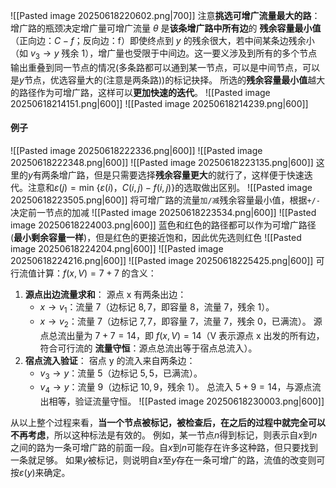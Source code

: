 ![[Pasted image 20250618220602.png|700]]
注意**挑选可增广流量最大的路**：增广路的瓶颈决定增广量可增广流量 $\theta$ 是**该条增广路中所有边**的 **残余容量最小值**（正向边：$C-f$；反向边：f）即使终点到 $y$ 的残余很大，若中间某条边残余小（如 $v_3\to y$ 残余 1），增广量也受限于中间边。这一要义涉及到所有的多个节点输出重叠到同一节点的情况(多条路都可以通到某一节点，可以是中间节点，可以是$y$节点，优选容量大的(注意是两条路))的标记抉择。
所选的**残余容量最小值**越大的路径作为可增广路，这样可以**更加快速的迭代**。
![[Pasted image 20250618214151.png|600]]
![[Pasted image 20250618214239.png|600]]

#### 例子
![[Pasted image 20250618222336.png|600]]
![[Pasted image 20250618222348.png|600]]
![[Pasted image 20250618223135.png|600]]
这里的$y$有两条增广路，但是只需要选择**残余容量更大**的就行了，这样便于快速迭代。注意和$ε(j)=\text{min}\ \{ε(i)，C(i,j)-f(i,j)\}$的选取做出区别。
![[Pasted image 20250618223505.png|600]]
将可增广路的流量`加/减`残余容量最小值，根据`+/-`决定前一节点的加减
![[Pasted image 20250618223534.png|600]]
![[Pasted image 20250618224003.png|600]]
蓝色和红色的路径都可以作为可增广路径(**最小剩余容量一样**)，但是红色的更接近饱和，因此优先选则红色
![[Pasted image 20250618224204.png|600]]
![[Pasted image 20250618224216.png|600]]
![[Pasted image 20250618225425.png|600]]
可行流值计算：$f(x, V) = 7 + 7$ 的含义：
1. **源点出边流量求和**： 源点 x 有两条出边：
    - $x \to v_1$：流量 7（边标记 $8,7$，即容量 8，流量 7，残余 1）。
    - $x \to v_2$：流量 7（边标记 $7,7$，即容量 7，流量 7，残余 0，已满流）。 源点总流出量为 $7 + 7 = 14$，即 $f(x, V) = 14$（V 表示源点 x 出发的所有边，符合可行流的 **流量守恒**：源点总流出等于宿点总流入）。
2. **宿点流入验证**： 宿点 y 的流入来自两条边：
    - $v_3 \to y$：流量 5（边标记 $5,5$，已满流）。
    - $v_4 \to y$：流量 9（边标记 $10,9$，残余 1）。 总流入 $5 + 9 = 14$，与源点流出相等，验证流量守恒。
![[Pasted image 20250618230003.png|600]]

从以上整个过程来看，**当一个节点被标记，被检查后，在之后的过程中就完全可以不再考虑**，所以这种标法是有效的。
例如，某一节点$n$得到标记，则表示自$x$到$n$之间的路为一条可增广路的前面一段。自$x$到$n$可能存在许多这种路，但只要找到一条就足够。
如果$y$被标记，则说明自$x$至$y$存在一条可增广的路，流值的改变则可按$ε(y)$来确定。